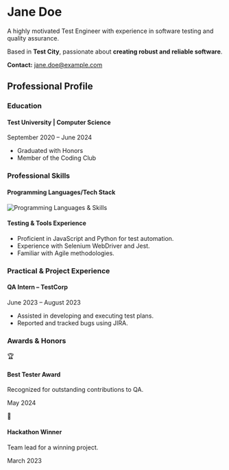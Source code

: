 # Jane Doe

A highly motivated Test Engineer with experience in software testing and quality assurance.

Based in **Test City**, passionate about **creating robust and reliable software**.

**Contact:** [jane.doe@example.com](mailto:jane.doe@example.com)

## Professional Profile

### Education

#### Test University | Computer Science
<!-- period -->September 2020 – June 2024<!-- /period -->
- Graduated with Honors
- Member of the Coding Club

### Professional Skills

<!-- section-type: skills -->

#### Programming Languages/Tech Stack
![Programming Languages & Skills](https://skillicons.dev/icons?perline=15&i=js,python,java,selenium,jest&theme=light)

#### Testing & Tools Experience
- Proficient in JavaScript and Python for test automation.
- Experience with Selenium WebDriver and Jest.
- Familiar with Agile methodologies.

<!-- /section-type -->

### Practical & Project Experience

#### QA Intern – TestCorp
<!-- period -->June 2023 – August 2023<!-- /period -->
- Assisted in developing and executing test plans.
- Reported and tracked bugs using JIRA.

### Awards & Honors

<!-- section-type: awards -->

<!-- award -->
🏆 
#### Best Tester Award
Recognized for outstanding contributions to QA.
<!-- date -->May 2024<!-- /date -->
<!-- /award -->

<!-- award -->
🌟 
#### Hackathon Winner
Team lead for a winning project.
<!-- date -->March 2023<!-- /date -->
<!-- /award -->

<!-- /section-type -->
